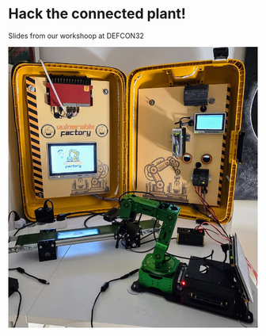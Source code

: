# Hack the connected plant!
Slides from our workshoop at DEFCON32

![Picture of the physical setup](https://github.com/wavestone-cdt/dc32-hack-the-connected-plant/blob/main/20240710_160300%20(1).jpg?raw=true)
